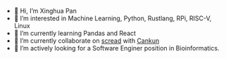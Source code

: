 - 👋 Hi, I’m Xinghua Pan
- 👀 I’m interested in Machine Learning, Python, Rustlang, RPi, RISC-V, Linux
- 🌱 I’m currently learning Pandas and React
- 💞️ I’m currently collaborate on [scread](https://github.com/OSU-BMBL/scread) with [Cankun](https://github.com/Wang-Cankun)
- 👀 I’m actively looking for a Software Enginer position in Bioinformatics.
